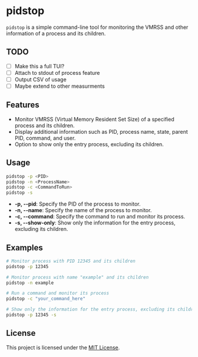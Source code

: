 # pidstop

`pidstop` is a simple command-line tool for monitoring the VMRSS and other information of a process and its children.

## TODO

-[ ] Make this a full TUI?
-[ ] Attach to stdout of process feature
-[ ] Output CSV of usage
-[ ] Maybe extend to other measurments

## Features

- Monitor VMRSS (Virtual Memory Resident Set Size) of a specified process and its children.
- Display additional information such as PID, process name, state, parent PID, command, and user.
- Option to show only the entry process, excluding its children.

## Usage

```bash
pidstop -p <PID>
pidstop -n <ProcessName>
pidstop -c <CommandToRun>
pidstop -s
```

- **-p, --pid**: Specify the PID of the process to monitor.
- **-n, --name**: Specify the name of the process to monitor.
- **-c, --command**: Specify the command to run and monitor its process.
- **-s, --show-only**: Show only the information for the entry process, excluding its children.

## Examples

```bash
# Monitor process with PID 12345 and its children
pidstop -p 12345

# Monitor process with name "example" and its children
pidstop -n example

# Run a command and monitor its process
pidstop -c "your_command_here"

# Show only the information for the entry process, excluding its children
pidstop -p 12345 -s
```

## License

This project is licensed under the [MIT License](LICENSE).

